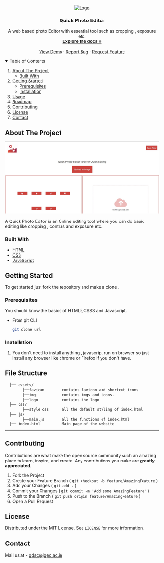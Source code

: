 <!-- PROJECT LOGO -->
<br />
<p align="center">
  <a href="https://github.com/gdscjgec">
    <img src="https://edit-photo-demo.netlify.app/assets/logo/logo_gif.gif" alt="Logo" width="200" height="190">
  </a>

  <h3 align="center">Quick Photo Editor</h3>

  <p align="center">
    A web based photo Editor with essential tool such as cropping , exposure etc.
    <br />
    <a href="#"><strong>Explore the docs »</strong></a>
    <br />
    <br />
    <a href="https://edit-photo-demo.netlify.app/">View Demo</a>
    ·
    <a href="#">Report Bug</a>
    ·
    <a href="#">Request Feature</a>
  </p>
</p>

<!-- TABLE OF CONTENTS -->
<details open="open">
  <summary>Table of Contents</summary>
  <ol>
    <li>
      <a href="#about-the-project">About The Project</a>
      <ul>
        <li><a href="#built-with">Built With</a></li>
      </ul>
    </li>
    <li>
      <a href="#getting-started">Getting Started</a>
      <ul>
        <li><a href="#prerequisites">Prerequisites</a></li>
        <li><a href="#installation">Installation</a></li>
      </ul>
    </li>
    <li><a href="#usage">Usage</a></li>
    <li><a href="#roadmap">Roadmap</a></li>
    <li><a href="#contributing">Contributing</a></li>
    <li><a href="#license">License</a></li>
    <li><a href="#contact">Contact</a></li>
  </ol>
</details>

<!-- ABOUT THE PROJECT -->

## About The Project

![click](https://raw.githubusercontent.com/ZiaCodes/img_server/main/others/Screenshot%202021-09-30%20023614.jpg)

A Quick Photo Editor is an Online editing tool where you can do basic editing like cropping , contras and exposure etc.

### Built With

- [HTML](https://html.spec.whatwg.org/multipage/)
- [CSS](hhttps://www.w3.org/Style/CSS/Overview.en.html)
- [JavaScript](https://www.javascript.com/)

<!-- GETTING STARTED -->

## Getting Started

To get started just fork the repository and make a clone .

### Prerequisites

You should know the basics of HTML5,CSS3 and Javascript.

- From git CLI
  ```sh
  git clone url
  ```

### Installation

1. You don't need to install anything , javascript run on browser so just install any browser like chrome or Firefox if you don't have.

<!-- USAGE EXAMPLES -->

## File Structure

```
  ├── assets/
        ├──favicon        contains favicon and shortcut icons
        ├──img            contains imgs and icons.
        ├──logo           contains the logo
  ├── css/
        ├──style.css      all the default styling of index.html
  ├── js/
        ├──main.js        all the functions of index.html
  ├── index.html          Main page of the website
```

---


<!-- CONTRIBUTING -->

## Contributing

Contributions are what make the open source community such an amazing place to learn, inspire, and create. Any contributions you make are **greatly appreciated**.

1. Fork the Project
2. Create your Feature Branch ( `git checkout -b feature/AmazingFeature` )
3. Add your Changes ( `git add .` )
4. Commit your Changes ( `git commit -m 'Add some AmazingFeature'` )
5. Push to the Branch ( `git push origin feature/AmazingFeature` )
6. Open a Pull Request

<!-- LICENSE -->

## License

Distributed under the MIT License. See `LICENSE` for more information.

<!-- CONTACT -->

## Contact

Mail us at - gdsc@jgec.ac.in
